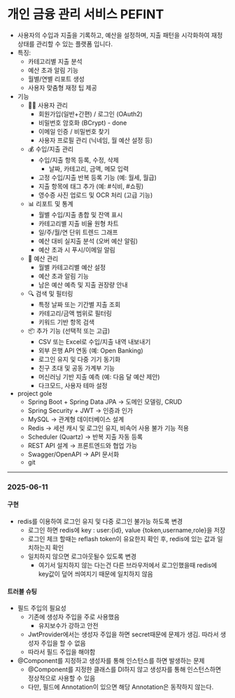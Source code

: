 # 개인 금융 관리 서비스 PEFINT
- 사용자의 수입과 지출을 기록하고, 예산을 설정하며, 지출 패턴을 시각화하여 재정 상태를 관리할 수 있는 플랫폼 입니다.
- 특징:
  - 카테고리별 지출 분석
  - 예산 초과 알림 기능
  - 월별/연별 리포트 생성
  - 사용자 맞춤형 재정 팁 제공
- 기능
  - 🧑‍💼 사용자 관리
    * 회원가입(일반+간편) / 로그인 (OAuth2)
    * 비밀번호 암호화 (BCrypt) - done
    * 이메일 인증 / 비밀번호 찾기
    * 사용자 프로필 관리 (닉네임, 월 예산 설정 등)
  - 💰 수입/지출 관리
    * 수입/지출 항목 등록, 수정, 삭제
      * 날짜, 카테고리, 금액, 메모 입력
    * 고정 수입/지출 반복 등록 기능 (예: 월세, 월급)
    * 지출 항목에 태그 추가 (예: #식비, #쇼핑)
    * 영수증 사진 업로드 및 OCR 처리 (고급 기능)
  - 📊 리포트 및 통계
    * 월별 수입/지출 총합 및 잔액 표시
    * 카테고리별 지출 비율 원형 차트
    * 일/주/월/연 단위 트렌드 그래프
    * 예산 대비 실지출 분석 (오버 예산 알림)
    * 예산 초과 시 푸시/이메일 알림
  - 📅 예산 관리
    * 월별 카테고리별 예산 설정
    * 예산 초과 알림 기능
    * 남은 예산 예측 및 지출 권장량 안내
  - 🔍 검색 및 필터링
    * 특정 날짜 또는 기간별 지출 조회
    * 카테고리/금액 범위로 필터링
    * 키워드 기반 항목 검색
  - 📦 추가 기능 (선택적 또는 고급)
    * CSV 또는 Excel로 수입/지출 내역 내보내기
    * 외부 은행 API 연동 (예: Open Banking)
    * 로그인 유지 및 다중 기기 동기화
    * 친구 초대 및 공동 가계부 기능
    * 머신러닝 기반 지출 예측 (예: 다음 달 예산 제안)
    * 다크모드, 사용자 테마 설정
- project gole
  * Spring Boot + Spring Data JPA → 도메인 모델링, CRUD
  * Spring Security + JWT → 인증과 인가
  * MySQL → 관계형 데이터베이스 설계
  * Redis → 세션 캐시 및 로그인 유지, 비속어 사용 불가 기능 적용
  * Scheduler (Quartz) → 반복 지출 자동 등록
  * REST API 설계 → 프론트엔드와 협업 가능
  * Swagger/OpenAPI → API 문서화
  * git

---
### 2025-06-11

#### 구현
- redis를 이용하여 로그인 유지 및 다중 로그인 불가능 하도록 변경
  - 로그인 하면 redis에 key : user:{id}, value {token,username,role}을 저장
  - 로그인 체크 할때는 reflash token이 유요한지 확인 후, redis에 있는 값과 일치하는지 확인
  - 일치하지 않으면 로그아웃될수 있도록 변경 
    - 여기서 일치하지 않는 다는건 다른 브라우저에서 로그인했을때 redis에 key값이 덮어 씌여지기 때문에 일치하지 않음
#### 트러블 슈팅
- 필드 주입의 필요성
  - 기존에 생성자 주입을 주로 사용했음
    - 유지보수가 강하고 안전
  - JwtProvider에서는 생성자 주입을 하면 secret때문에 문제가 생김. 따라서 생성자 주입을 할 수 없음
  - 따라서 필드 주입을 해야함
- @Component를 지정하고 생성자를 통해 인스턴스를 하면 발생하는 문제
  - @Component를 지정한 클래스를 DI하지 않고 생성자를 통해 인스턴스하면 정상적으로 사용할 수 있음
  - 다만, 필드에 Annotation이 있으면 해당 Annotation은 동작하지 않는다.

